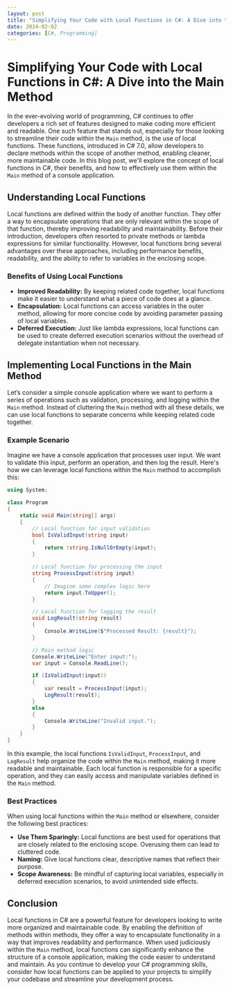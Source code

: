 ```yaml
---
layout: post
title: "Simplifying Your Code with Local Functions in C#: A Dive into the Main Method"
date: 2024-02-02
categories: [C#, Programming]
---
```


# Simplifying Your Code with Local Functions in C#: A Dive into the Main Method

In the ever-evolving world of programming, C# continues to offer developers a rich set of features designed to make coding more efficient and readable. One such feature that stands out, especially for those looking to streamline their code within the `Main` method, is the use of local functions. These functions, introduced in C# 7.0, allow developers to declare methods within the scope of another method, enabling cleaner, more maintainable code. In this blog post, we'll explore the concept of local functions in C#, their benefits, and how to effectively use them within the `Main` method of a console application.

## Understanding Local Functions

Local functions are defined within the body of another function. They offer a way to encapsulate operations that are only relevant within the scope of that function, thereby improving readability and maintainability. Before their introduction, developers often resorted to private methods or lambda expressions for similar functionality. However, local functions bring several advantages over these approaches, including performance benefits, readability, and the ability to refer to variables in the enclosing scope.

### Benefits of Using Local Functions

- **Improved Readability:** By keeping related code together, local functions make it easier to understand what a piece of code does at a glance.
- **Encapsulation:** Local functions can access variables in the outer method, allowing for more concise code by avoiding parameter passing of local variables.
- **Deferred Execution:** Just like lambda expressions, local functions can be used to create deferred execution scenarios without the overhead of delegate instantiation when not necessary.

## Implementing Local Functions in the Main Method

Let’s consider a simple console application where we want to perform a series of operations such as validation, processing, and logging within the `Main` method. Instead of cluttering the `Main` method with all these details, we can use local functions to separate concerns while keeping related code together.

### Example Scenario

Imagine we have a console application that processes user input. We want to validate this input, perform an operation, and then log the result. Here's how we can leverage local functions within the `Main` method to accomplish this:

```csharp
using System;

class Program
{
    static void Main(string[] args)
    {
        // Local function for input validation
        bool IsValidInput(string input)
        {
            return !string.IsNullOrEmpty(input);
        }

        // Local function for processing the input
        string ProcessInput(string input)
        {
            // Imagine some complex logic here
            return input.ToUpper();
        }

        // Local function for logging the result
        void LogResult(string result)
        {
            Console.WriteLine($"Processed Result: {result}");
        }

        // Main method logic
        Console.WriteLine("Enter input:");
        var input = Console.ReadLine();

        if (IsValidInput(input))
        {
            var result = ProcessInput(input);
            LogResult(result);
        }
        else
        {
            Console.WriteLine("Invalid input.");
        }
    }
}
```

In this example, the local functions `IsValidInput`, `ProcessInput`, and `LogResult` help organize the code within the `Main` method, making it more readable and maintainable. Each local function is responsible for a specific operation, and they can easily access and manipulate variables defined in the `Main` method.

### Best Practices

When using local functions within the `Main` method or elsewhere, consider the following best practices:

- **Use Them Sparingly:** Local functions are best used for operations that are closely related to the enclosing scope. Overusing them can lead to cluttered code.
- **Naming:** Give local functions clear, descriptive names that reflect their purpose.
- **Scope Awareness:** Be mindful of capturing local variables, especially in deferred execution scenarios, to avoid unintended side effects.

## Conclusion

Local functions in C# are a powerful feature for developers looking to write more organized and maintainable code. By enabling the definition of methods within methods, they offer a way to encapsulate functionality in a way that improves readability and performance. When used judiciously within the `Main` method, local functions can significantly enhance the structure of a console application, making the code easier to understand and maintain. As you continue to develop your C# programming skills, consider how local functions can be applied to your projects to simplify your codebase and streamline your development process.
